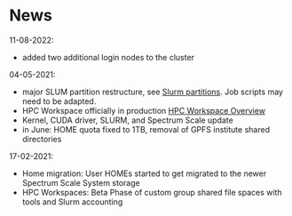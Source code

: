 # News

11-08-2022:

- added two additional login nodes to the cluster

04-05-2021: 

- major SLUM partition restructure, see [Slurm partitions](../slurm/partitions.md). Job scripts may need to be adapted.
- HPC Workspace officially in production [HPC Workspace Overview](../hpc-workspaces/workspaces.md)
- Kernel, CUDA driver, SLURM, and Spectrum Scale update
- in June: HOME quota fixed to 1TB, removal of GPFS institute shared directories

17-02-2021: 

- Home migration: User HOMEs started to get migrated to the newer Spectrum Scale System storage
- HPC Workspaces: Beta Phase of custom group shared file spaces with tools and Slurm accounting
